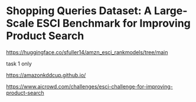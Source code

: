 # Shopping Queries Dataset: A Large-Scale ESCI Benchmark for Improving Product Search

https://huggingface.co/sfuller14/amzn_esci_rankmodels/tree/main

task 1 only

https://amazonkddcup.github.io/ 

https://www.aicrowd.com/challenges/esci-challenge-for-improving-product-search 
